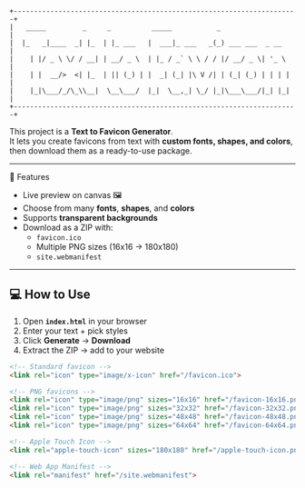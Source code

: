 ```
+----------------------------------------------------------------------+
|   _____         _     _          _____           _                   |
|  |_   _|____  _| |_  | |_ ___   |  ___|_ ___   _(_) ___ ___  _ __    |
|    | |/ _ \ \/ / __| | __/ _ \  | |_ / _` \ \ / / |/ __/ _ \| '_ \   |
|    | |  __/>  <| |_  | || (_) | |  _| (_| |\ V /| | (_| (_) | | | |  |
|    |_|\___/_/\_\\__|  \__\___/  |_|  \__,_| \_/ |_|\___\___/|_| |_|  |
+----------------------------------------------------------------------+

```

This project is a **Text to Favicon Generator**.  
It lets you create favicons from text with **custom fonts, shapes, and colors**, then download them as a ready-to-use package.  

---

🚀 Features
- Live preview on canvas 🖼️  
- Choose from many **fonts**, **shapes**, and **colors**  
- Supports **transparent backgrounds**  
- Download as a ZIP with:  
  - `favicon.ico`  
  - Multiple PNG sizes (16x16 → 180x180)  
  - `site.webmanifest`  

---

## 💻 How to Use
1. Open **`index.html`** in your browser  
2. Enter your text + pick styles  
3. Click **Generate** → **Download**  
4. Extract the ZIP → add to your website  

```html
<!-- Standard favicon -->
<link rel="icon" type="image/x-icon" href="/favicon.ico">

<!-- PNG favicons -->
<link rel="icon" type="image/png" sizes="16x16" href="/favicon-16x16.png">
<link rel="icon" type="image/png" sizes="32x32" href="/favicon-32x32.png">
<link rel="icon" type="image/png" sizes="48x48" href="/favicon-48x48.png">
<link rel="icon" type="image/png" sizes="64x64" href="/favicon-64x64.png">

<!-- Apple Touch Icon -->
<link rel="apple-touch-icon" sizes="180x180" href="/apple-touch-icon.png">

<!-- Web App Manifest -->
<link rel="manifest" href="/site.webmanifest">
